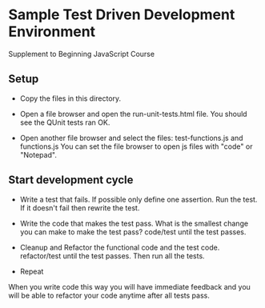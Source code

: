 Sample Test Driven Development Environment
==========================================

Supplement to Beginning JavaScript Course

Setup
-----

- Copy the files in this directory.

- Open a file browser and open the run-unit-tests.html file. You
  should see the QUnit tests ran OK.

- Open another file browser and select the files: test-functions.js
  and functions.js  You can set the file browser to open js files with
  "code" or "Notepad".

Start development cycle
-----------------------

- Write a test that fails. If possible only define one assertion. Run
  the test. If it doesn't fail then rewrite the test.

- Write the code that makes the test pass.  What is the smallest
  change you can make to make the test pass? code/test until the test
  passes.

- Cleanup and Refactor the functional code and the test
  code. refactor/test until the test passes. Then run all the tests.

- Repeat

When you write code this way you will have immediate feedback and you
will be able to refactor your code anytime after all tests pass.
